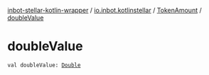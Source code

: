 [inbot-stellar-kotlin-wrapper](../../index.md) / [io.inbot.kotlinstellar](../index.md) / [TokenAmount](index.md) / [doubleValue](./double-value.md)

# doubleValue

`val doubleValue: `[`Double`](https://kotlinlang.org/api/latest/jvm/stdlib/kotlin/-double/index.html)